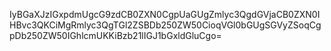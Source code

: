 IyBGaXJzIGxpdmUgcG9zdCB0ZXN0CgpUaGUgZmlyc3QgdGVjaCB0ZXN0IHBvc3QKCiMgRmlyc3QgTGl2ZSBDb250ZW50CioqVGl0bGUgSGVyZSoqCgpDb250ZW50IGhlcmUKKiBzb21lIGJ1bGxldGluCgo=
